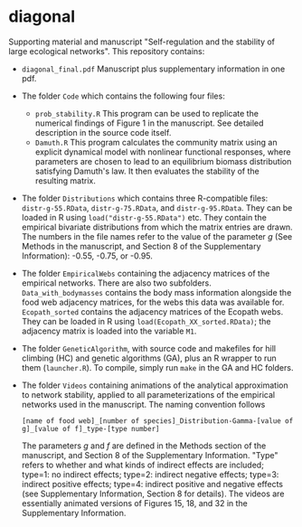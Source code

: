 # diagonal

Supporting material and manuscript "Self-regulation and the stability of large ecological networks". This repository contains:

* `diagonal_final.pdf` Manuscript plus supplementary information in one pdf.
* The folder `Code` which contains the following four files:
    * `prob_stability.R` This program can be used to replicate the numerical findings of Figure 1 in the manuscript. See detailed description in the source code itself.
    * `Damuth.R` This program calculates the community matrix using an explicit dynamical model with nonlinear functional responses, where parameters are chosen to lead to an equilibrium biomass distribution satisfying Damuth's law. It then evaluates the stability of the resulting matrix.
* The folder `Distributions` which contains three R-compatible files: `distr-g-55.RData`, `distr-g-75.RData`, and `distr-g-95.RData`. They can be loaded in R using `load("distr-g-55.RData")` etc. They contain the empirical bivariate distributions from which the matrix entries are drawn. The numbers in the file names refer to the value of the parameter *g* (See Methods in the manuscript, and Section 8 of the Supplementary Information): -0.55, -0.75, or -0.95.
* The folder `EmpiricalWebs` containing the adjacency matrices of the empirical networks. There are also two subfolders. `Data_with_bodymasses` contains the body mass information alongside the food web adjacency matrices, for the webs this data was available for. `Ecopath_sorted` contains the adjacency matrices of the Ecopath webs. They can be loaded in R using `load(Ecopath_XX_sorted.RData)`; the adjacency matrix is loaded into the variable `M1`.
* The folder `GeneticAlgorithm`, with source code and makefiles for hill climbing (HC) and genetic algorithms (GA), plus an R wrapper to run them (`launcher.R`). To compile, simply run `make` in the GA and HC folders.
* The folder `Videos` containing animations of the analytical approximation to network stability, applied to all parameterizations of the empirical networks used in the manuscript. The naming convention follows

  `[name of food web]_[number of species]_Distribution-Gamma-[value of g]_[value of f]_type-[type number]`

  The parameters *g* and *f* are defined in the Methods section of the manuscript, and Section 8 of the Supplementary Information. "Type" refers to whether and what kinds of indirect effects are included; type=1: no indirect effects; type=2: indirect negative effects; type=3: indirect positive effects; type=4: indirect positive and negative effects (see Supplementary Information, Section 8 for details). The videos are essentially animated versions of Figures 15, 18, and 32 in the Supplementary Information.
